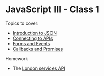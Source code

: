 # JavaScript III - Class 1

Topics to cover:
- [Introduction to JSON](JSON.md)
- [Connecting to APIs](API.md)
- [Forms and Events](FORMS.md)
- [Callbacks and Promises](CALLBACKS.md)

Homework
- The [London services API](HOMEWORK.md)
